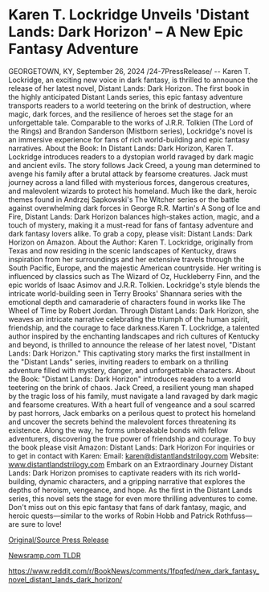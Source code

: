 # Karen T. Lockridge Unveils 'Distant Lands: Dark Horizon' – A New Epic Fantasy Adventure

GEORGETOWN, KY, September 26, 2024 /24-7PressRelease/ -- Karen T. Lockridge, an exciting new voice in dark fantasy, is thrilled to announce the release of her latest novel, Distant Lands: Dark Horizon. The first book in the highly anticipated Distant Lands series, this epic fantasy adventure transports readers to a world teetering on the brink of destruction, where magic, dark forces, and the resilience of heroes set the stage for an unforgettable tale. Comparable to the works of J.R.R. Tolkien (The Lord of the Rings) and Brandon Sanderson (Mistborn series), Lockridge's novel is an immersive experience for fans of rich world-building and epic fantasy narratives.   About the Book:  In Distant Lands: Dark Horizon, Karen T. Lockridge introduces readers to a dystopian world ravaged by dark magic and ancient evils. The story follows Jack Creed, a young man determined to avenge his family after a brutal attack by fearsome creatures. Jack must journey across a land filled with mysterious forces, dangerous creatures, and malevolent wizards to protect his homeland.   Much like the dark, heroic themes found in Andrzej Sapkowski's The Witcher series or the battle against overwhelming dark forces in George R.R. Martin's A Song of Ice and Fire, Distant Lands: Dark Horizon balances high-stakes action, magic, and a touch of mystery, making it a must-read for fans of fantasy adventure and dark fantasy lovers alike.   To grab a copy, please visit: Distant Lands: Dark Horizon on Amazon.  About the Author:  Karen T. Lockridge, originally from Texas and now residing in the scenic landscapes of Kentucky, draws inspiration from her surroundings and her extensive travels through the South Pacific, Europe, and the majestic American countryside. Her writing is influenced by classics such as The Wizard of Oz, Huckleberry Finn, and the epic worlds of Isaac Asimov and J.R.R. Tolkien.  Lockridge's style blends the intricate world-building seen in Terry Brooks' Shannara series with the emotional depth and camaraderie of characters found in works like The Wheel of Time by Robert Jordan. Through Distant Lands: Dark Horizon, she weaves an intricate narrative celebrating the triumph of the human spirit, friendship, and the courage to face darkness.Karen T. Lockridge, a talented author inspired by the enchanting landscapes and rich cultures of Kentucky and beyond, is thrilled to announce the release of her latest novel, "Distant Lands: Dark Horizon." This captivating story marks the first installment in the "Distant Lands" series, inviting readers to embark on a thrilling adventure filled with mystery, danger, and unforgettable characters.  About the Book:  "Distant Lands: Dark Horizon" introduces readers to a world teetering on the brink of chaos. Jack Creed, a resilient young man shaped by the tragic loss of his family, must navigate a land ravaged by dark magic and fearsome creatures. With a heart full of vengeance and a soul scarred by past horrors, Jack embarks on a perilous quest to protect his homeland and uncover the secrets behind the malevolent forces threatening its existence. Along the way, he forms unbreakable bonds with fellow adventurers, discovering the true power of friendship and courage.  To buy the book please visit Amazon: Distant Lands: Dark Horizon  For inquiries or to get in contact with Karen:   Email: karen@distantlandstrilogy.com  Website: www.distantlandstrilogy.com  Embark on an Extraordinary Journey  Distant Lands: Dark Horizon promises to captivate readers with its rich world-building, dynamic characters, and a gripping narrative that explores the depths of heroism, vengeance, and hope. As the first in the Distant Lands series, this novel sets the stage for even more thrilling adventures to come. Don't miss out on this epic fantasy that fans of dark fantasy, magic, and heroic quests—similar to the works of Robin Hobb and Patrick Rothfuss—are sure to love! 

[Original/Source Press Release](https://www.24-7pressrelease.com/press-release/514652/karen-t-lockridge-unveils-distant-lands-dark-horizon-a-new-epic-fantasy-adventure)
                    

[Newsramp.com TLDR](None) 

https://www.reddit.com/r/BookNews/comments/1fpqfed/new_dark_fantasy_novel_distant_lands_dark_horizon/